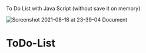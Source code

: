 To Do List with Java Script (without save it on memory)

 
 
![Screenshot 2021-08-18 at 23-39-04 Document](https://user-images.githubusercontent.com/83688429/129957698-1b59eb80-2342-4210-9521-319652b10b52.png)
# ToDo-List

